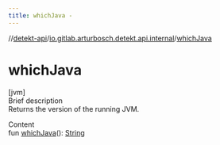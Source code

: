 ```yaml
---
title: whichJava -
---
```

//[detekt-api](../index.md)/[io.gitlab.arturbosch.detekt.api.internal](index.md)/[whichJava](which-java.md)



# whichJava  
[jvm]  
Brief description  
Returns the version of the running JVM.  
  
  
Content  
fun [whichJava](which-java.md)(): [String](https://kotlinlang.org/api/latest/jvm/stdlib/kotlin/-string/index.html)  



